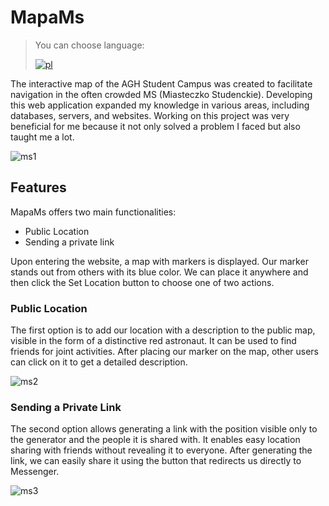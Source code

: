 # MapaMs

> You can choose language:
> 
> [![pl](https://img.shields.io/badge/lang-pl-red.svg)](https://github.com/Nemezjusz/MapaMs/blob/main/README.pl.md)


The interactive map of the AGH Student Campus was created to facilitate navigation in the often crowded MS (Miasteczko Studenckie). 
Developing this web application expanded my knowledge in various areas, including databases, servers, and websites. 
Working on this project was very beneficial for me because it not only solved a problem I faced but also taught me a lot.

![ms1](https://github.com/Nemezjusz/MapaMs/assets/50834734/2a661e9f-d2cb-4edd-a443-e3f7b0eb7bbf)


## Features

MapaMs offers two main functionalities:
* Public Location
* Sending a private link

Upon entering the website, a map with markers is displayed. Our marker stands out from others with its blue color. 
We can place it anywhere and then click the Set Location button to choose one of two actions.
### Public Location

The first option is to add our location with a description to the public map, visible in the form of a distinctive red astronaut. It can be used to find friends for joint activities. After placing our marker on the map, other users can click on it to get a detailed description.

![ms2](https://github.com/Nemezjusz/MapaMs/assets/50834734/62130e98-3db7-4c97-9511-02c46b853678)

### Sending a Private Link
The second option allows generating a link with the position visible only to the generator and the people it is shared with. 
It enables easy location sharing with friends without revealing it to everyone. After generating the link, we can easily 
share it using the button that redirects us directly to Messenger.

![ms3](https://github.com/Nemezjusz/MapaMs/assets/50834734/a300d2a8-c9f0-4fc7-92c6-4b3423d120cb)
